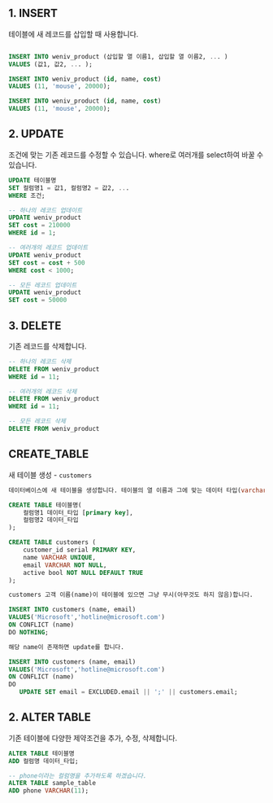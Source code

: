 ## 1. INSERT

테이블에 새 레코드를 삽입할 때 사용합니다.

```sql

INSERT INTO weniv_product (삽입할 열 이름1, 삽입할 열 이름2, ... )
VALUES (값1, 값2, ... );

INSERT INTO weniv_product (id, name, cost)
VALUES (11, 'mouse', 20000);

INSERT INTO weniv_product (id, name, cost)
VALUES (11, 'mouse', 20000);
```

## 2. UPDATE

조건에 맞는 기존 레코드를 수정할 수 있습니다. where로 여러개를 select하여 바꿀 수 있습니다.

```sql
UPDATE 테이블명
SET 컬럼명1 = 값1, 컬럼명2 = 값2, ...
WHERE 조건;

-- 하나의 레코드 업데이트
UPDATE weniv_product
SET cost = 210000
WHERE id = 1;

-- 여러개의 레코드 업데이트
UPDATE weniv_product
SET cost = cost + 500
WHERE cost < 1000;

-- 모든 레코드 업데이트
UPDATE weniv_product
SET cost = 50000
```

## 3. DELETE

기존 레코드를 삭제합니다.

```sql
-- 하나의 레코드 삭제
DELETE FROM weniv_product
WHERE id = 11;

-- 여러개의 레코드 삭제
DELETE FROM weniv_product
WHERE id = 11;

-- 모든 레코드 삭제
DELETE FROM weniv_product
```

## CREATE_TABLE

새 테이블 생성 - `customers`

```sql
데이터베이스에 새 테이블을 생성합니다. 테이블의 열 이름과 그에 맞는 데이터 타입(varchar, int, datetime 등)을 지정합니다.

CREATE TABLE 테이블명(
	컬럼명1 데이터_타입 [primary key],
	컬럼명2 데이터_타입
);

CREATE TABLE customers (
	customer_id serial PRIMARY KEY,
	name VARCHAR UNIQUE,
	email VARCHAR NOT NULL,
	active bool NOT NULL DEFAULT TRUE
);

customers 고객 이름(name)이 테이블에 있으면 그냥 무시(아무것도 하지 않음)합니다.

INSERT INTO customers (name, email)
VALUES('Microsoft','hotline@microsoft.com')
ON CONFLICT (name)
DO NOTHING;

해당 name이 존재하면 update를 합니다.

INSERT INTO customers (name, email)
VALUES('Microsoft','hotline@microsoft.com')
ON CONFLICT (name)
DO
   UPDATE SET email = EXCLUDED.email || ';' || customers.email;
```

## 2. ALTER TABLE

기존 테이블에 다양한 제약조건을 추가, 수정, 삭제합니다.

```sql
ALTER TABLE 테이블명
ADD 컬럼명 데이터_타입;

-- phone이라는 컬럼명을 추가하도록 하겠습니다.
ALTER TABLE sample_table
ADD phone VARCHAR(11);
```
